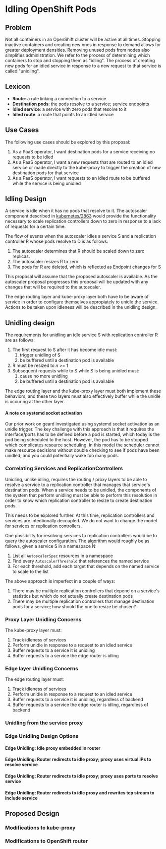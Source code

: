 # Idling OpenShift Pods
## Problem

Not all containers in an OpenShift cluster will be active at all times.  Stopping inactive
containers and creating new ones in response to demand allows for greater deployment densities.
Removing unused pods from nodes also simplifies administration.  We refer to the process of
determining which containers to stop and stopping them as "idling".  The process of creating new
pods for an idled service in response to a new request to that service is called "unidling".

## Lexicon

- **Route**: a rule linking a connection to a service 
- **Destination pods**: the pods resolve to a service; service endpoints
- **Idled service**: a service with zero pods that resolve to it
- **Idled route**: a route that points to an idled service


## Use Cases

The following use cases should be explored by this proposal:

1.  As a PaaS operator, I want destination pods for a service receiving no requests to be idled
2.  As a PaaS operator, I want a new requests that are routed to an idled service or made directly
    to the kube-proxy to trigger the creation of new destination pods for that service
3.  As a PaaS operator, I want requests to an idled route to be buffered while the service is
    being unidled

## Idling Design

A service is idle when it has no pods that resolve to it.  The autoscaler component described
in [kubernetes/2863](https://github.com/GoogleCloudPlatform/kubernetes/pull/2863) would provide the
functionality necessary to scale replication controllers down to zero in response to a lack of
requests for a certain time.

The flow of events when the autoscaler idles a service S and a replication controller R whose
pods resolve to D is as follows:

1.  The autoscaler determines that R should be scaled down to zero replicas.
2.  The autoscaler resizes R to zero
3.  The pods for R are deleted, which is reflected as Endpoint changes for S

This proposal will assume that the proposed autoscaler is available.  As the autoscaler proposal
progresses this proposal will be updated with any changes that will be required to the autoscaler.

The edge routing layer and kube-proxy layer both have to be aware of service in order to configure
themselves appropiately to unidle the service.  Actions to be taken upon idleness will be described
in the unidling design.

## Unidling design

The requirements for unidling an idle service S with replication controller R are
as follows:

1.  The first request to S after it has become idle must:
    1.  trigger unidling of S
    2.  be buffered until a destination pod is available
2.  R must be resized to *n* >= 1
3.  Subsequent requests while to S while S is being unidled must:
    1.  cause no more unidling
    2.  be buffered until a destination pod is available

The edge routing layer and the kube-proxy layer must both implement these behaviors, and these two
layers must also effectively buffer while the unidle is occuring at the other layer.

#### A note on systemd socket activation

Our prior work on geard investigated using systemd socket activation as an unidle trigger.  The key
challenge with this approach is that it requires the interface/ports has to be defined before a pod
is started, which today is the pod being scheduled to the host. However, the pod has to be stopped
which complicates resource scheduling. In this model the scheduler cannot make resource decisions
without double checking to see if pods have been unidled, and you could potentially wake too many
pods.

### Correlating Services and ReplicationControllers

Unidling, unlike idling, requires the routing / proxy layers to be able to resolve a service to a
replication controller that manages that service's destination pods.  When a service needs to be
unidled, the components of the system that perform unidling must be able to perform this resolution
in order to know which replication controller to resize to create destination pods.

This needs to be explored further.  At this time, replication controllers and services are
intentionally decoupled.  We do not want to change the model for services or replication
controllers.

One possibility for resolving services to replication controllers would be to query the autoscaler
configuration.  The algorithm would roughly be as follows, given a service S in a namespace N:

1.  List all `AutoscalerSpec` resources in a namespace
2.  Find every `AutoscalerThreshold` that references the named service
3.  For each threshold, add each target that depends on the named service to scale to the list

The above approach is imperfect in a couple of ways:

1.  There may be multiple replication controllers that depend on a service's statistics but which
    do not actually create destination pods
2.  There may be multiple replication controllers that manage destination pods for a service; how
    should the one to resize be chosen?

### Proxy Layer Unidling Concerns

The kube-proxy layer must:

1.  Track idleness of services
1.  Perform unidle in response to a request to an idled service
1.  Buffer requests to a service it is unidling
1.  Buffer requests to a service the edge router is idling

### Edge layer Unidling Concerns

The edge routing layer must:

1.  Track idleness of services
1.  Perform unidle in response to a request to an idled service
1.  Buffer requests to a service it is unidling, regardless of backend
1.  Buffer requests to a service the edge router is idling, regardless of backend

### Unidling from the service proxy

### Edge Unidling Design Options

#### Edge Unidling: Idle proxy embedded in router 

#### Edge Unidling: Router redirects to idle proxy; proxy uses virtual IPs to resolve service

#### Edge Unidling: Router redirects to idle proxy; proxy uses ports to resolve service

#### Edge Unidling: Router redirects to idle proxy and rewrites tcp stream to include service

## Proposed Design

### Modifications to kube-proxy

### Modifications to OpenShift router
